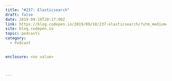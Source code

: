 ```yaml
---
title: "#237: Elasticsearch"
draft: false
date: 2019-09-18T20:17:00Z
link: https://blog.codepen.io/2019/09/18/237-elasticsearch/?utm_medium=RSS&utm_source=hune
site: blog.codepen.io
topic: podcasts
category:
  - Podcast
  

enclosure: <no value>

  

---
```


